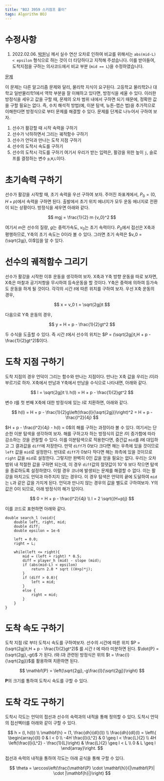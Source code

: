 ```yaml
---
title: "BOJ 3959 스키점프 풀이"
tags: Algorithm BOJ
---
```


# 수정사항
1. 2022.02.06. [박원](https://circle00.notion.site/circle00/Bak-Won-6ecaaa9325354a1b8b1509dc904da3fc)님 께서 실수 연산 오차로 인하여 비교를 위해서는 `abs(mid-L) < epsilon` 형식으로 하는 것이 더 타당하다고 지적해 주셨습니다. 이를 받아들여, 도착지점을 구하는 의사코드에서 비교 부분 (`mid == L`)을 수정하였습니다.

[문제](https://www.acmicpc.net/problem/3959)

이 문제는 다른 알고리즘 문제와 달리, 물리학 지식이 요구된다.
고등학교 물리학2나 대학교 일반물리학1에서 역학 부분을 잘 이해하고 있다면, 방정식을 세울 수 있다.
이러한 방정식을 세우고 값을 구할 때, 문제의 오차 범위 내에서 구하면 되기 때문에, 정확한 값을 구할 필요는 없다.
즉, 수치 해석적 방법(예, 이분 탐색, 뉴튼-랩슨 법)을 추가적으로 이해한다면 방정식으로 부터 문제를 해결할 수 있다.
문제를 단계로 나누어서 구하여 보자.
1. 선수가 활강할 때 시작 속력을 구하기
2. 선수가 낙하하면서 그리는 궤적함수 구하기
3. 선수가 언덕과 만나는 도착 지점 구하기
4. 선수의 도착시 속도를 구하기
5. 선수의 도착시 각도를 구하기
여기서 우리가 받는 입력은, 활강을 위한 높이 `j`, 슬로프를 결정하는 변수 `p`,`H`,`L`이다. 

# 초기속력 구하기

선수가 활강을 시작할 때, 초기 속력을 우선 구하여 보자.
주어진 좌표계에서, $P_0 = (0, H+p)$에서 속력을 구하면 된다.
출발에서 초기 위치 에너지가 모두 운동 에너지로 전환이 되는 상황이다.
방정식을 세우면 아래와 같다.

$$
mgj = \frac{1}{2} m {v_0}^2
$$

여기서 $m$은 선수의 질량, $g$는 중력가속도, $v_0$는 초기 속력이다.
$P_0$에서 접선은 X축과 평행하므로, Y축의 초기 속도는 0이라 볼 수 있다.
그러면 초기 속력은 $v_0 = (\sqrt{2gj}, 0)$임을 알 수 있다.

# 선수의 궤적함수 그리기

선수가 활강을 시작한 이후 운동을 생각하여 보자.
X축과 Y축 방향 운동을 따로 보자면, X축은 마찰과 공기저항을 무시하여 등속운동을 할 것이다.
Y축은 중력에 의하여 등가속도 운동을 하게 될 것이다.
각각의 시간 $t$에 따른 위치를 구하여 보자.
우선 X축 운동의 경우,

$$
x = v_0 t = \sqrt{2gj}t
$$

다음으로 Y축 운동의 경우,

$$
y = H + p - \frac{1}{2}gt^2
$$

두 수식을 도출할 수 있다.
즉 시간 $t$에서 선수의 위치는 $P = (\sqrt{2gj}t,H + p - \frac{1}{2}gt^2)$이다.

# 도착 지점 구하기

도착 지점의 경우 언덕이 그리는 함수와 만나는 지점이다.
만나는 X축 값을 우리는 $l$이라 부르기로 하자.
X축에서 만남과 Y축에서 만남을 수식으로 나타내면, 아래와 같다.

$$
l = \sqrt{2gj}t \\
h(l) = H + p - \frac{1}{2}gt^2
$$

변수 $t$를 첫 번째 X축에 대한 방정식에 있는 $l$로 치환하면, 아래와 같다.

$$
h(l) = H + p - \frac{1}{2}g\left(\frac{l}{\sqrt{2gj}}\right)^2 = H + p - \frac{l^2}{4j} 
$$

$H + p - \frac{l^2}{4j} - h(l) = 0$의 해를 구하는 과정이라 볼 수 있다.
여기서는 단순한 이분 탐색을 생각하여 보자.
해를 구하고자 하는 방정식의 값은 $l$이 증가함에 따라 감소하는 것을 관찰할 수 있다.
이를 이분탐색으로 적용한다면, 중간값 `mid`를 $l$에 대입하고 그 결과값을 `diff`에 저장한다.
만약 `diff`가 0보다 크다면 해는 우측에 있을 것이므로 `left` 값을 `mid`로 설정한다.
반대로 `diff`가 0보다 작다면 해는 좌측에 있을 것이므로 `right` 값을 `mid`로 설정한다.
그렇지만 완벽히 0인 값을 얻을 필요는 없다.
우리는 오차범위 내 적절한 값을 구하면 되는데, 이 경우 `diff`값의 절댓값이 $10^-6$ 보다 작으면 탐색을 종료하도록 설정하였다.
이럴 경우 코너에 발생되는 문제를 해결할 수 없다. 
이는 활강을 마치고도 언덕과 마주치지 않는 경우다.
이 경우 탐색은 언덕의 끝에 도달하여 `mid`는 `L`과 같은 값을 가지게 된다.
언덕과 만나지 않는 경우의 값을 별도로 구하여보자.
Y의 값은 0이 되므로, 아래 방정식의 해가 답이다.

$$
0 = H + p - \frac{l^2}{4j} \\
l = 2 \sqrt{(H+p)j}
$$

이를 코드로 표현하면 아래와 같다.

``` C:search_l
double search_l (void){
	double left, right, mid;
	double diff;
	double epsilon = 1e-6

	left = 0.0;
	right = L;
	
	while(left <= right){
		mid = (left + right) * 0.5;
		diff = player_h (mid) - slope (mid);
		if (abs(mid-L) < epsilon)
			return 2.0 * sqrt ((H+p)*j); 	
		}
		if (diff > 0.0){
			left = mid;
		}
		else {
			right = mid;
		}
	}
}
```

# 도착 속도 구하기

도착 지점 $l$로 부터 도착시 속도를 구하여보자.
선수의 시간에 따른 위치 $P = (\sqrt{2gj}t,H + p - \frac{1}{2}gt^2)$ 를 시간 $t$ 에 따라 미분하면 된다.
$\dot{P} = (\sqrt{2gj},-gt)$ 가 된다.
$t$와 $l$과 관련된 방정식은 위의 $t = \frac{l}{\sqrt{2gj}}$를 활용하여 치환하면 된다.

$$
\mathbf{P} = \left(\sqrt{2gj},-g\frac{l}{\sqrt{2gj}}\right)
$$

$\mathbf{P}$의 크기를 통하여 도착시 속도를 구할 수 있다.

# 도착 각도 구하기

도착시 각도는 언덕의 접선과 선수의 속력과의 내적을 통해 정의할 수 있다.
도착시 언덕의 접선벡터를 아래와 같이 구할 수 있다.

$$
h = (l, h(l)) \\
\mathbf{h} = (1, \frac{dh}{dl}(l)) \\
\frac{dh}{dl}(l) = \left\{ \begin{array}{ll} 
0 & l < 0 \\
-4H \frac{l}{L^2} & 0 \geq l < \frac{L}{2} \\
4H \left(\frac{l}{L^2} - \frac{1}{L}\right) & \frac{L}{2} \geq l < L \\
0 & L \geq l 
\end{array}\right.
$$

접선과 속력의 내적을 통하여 각도는 아래 공식을 통해 구할 수 있다.

$$
\theta = \arccos\left(\frac{\mathbf{P} \cdot \mathbf{h}}{|\mathbf{P}| \cdot |\mathbf{h}|}\right)
$$


